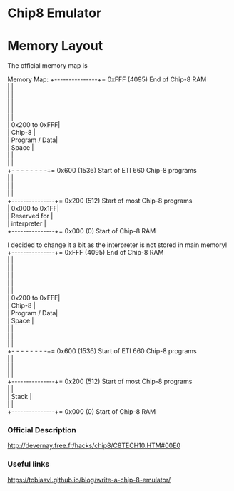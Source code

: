 # Chip8 Emulator

# Memory Layout
The official memory map is

Memory Map:
+---------------+= 0xFFF (4095) End of Chip-8 RAM<br>
|               |<br>
|               |<br>
|               |<br>
|               |<br>
|               |<br>
| 0x200 to 0xFFF|<br>
|     Chip-8    |<br>
| Program / Data|<br>
|     Space     |<br>
|               |<br>
|               |<br>
+- - - - - - - -+= 0x600 (1536) Start of ETI 660 Chip-8 programs<br>
|               |<br>
|               |<br>
|               |<br>
+---------------+= 0x200 (512) Start of most Chip-8 programs<br>
| 0x000 to 0x1FF|<br>
| Reserved for  |<br>
|  interpreter  |<br>
+---------------+= 0x000 (0) Start of Chip-8 RAM


I decided to change it a bit as the interpreter is not stored in main memory!
+---------------+= 0xFFF (4095) End of Chip-8 RAM<br>
|               |<br>
|               |<br>
|               |<br>
|               |<br>
|               |<br>
| 0x200 to 0xFFF|<br>
|     Chip-8    |<br>
| Program / Data|<br>
|     Space     |<br>
|               |<br>
|               |<br>
|               |<br>
+- - - - - - - -+= 0x600 (1536) Start of ETI 660 Chip-8 programs<br>
|               |<br>
|               |<br>
|               |<br>
+---------------+= 0x200 (512) Start of most Chip-8 programs<br>
|               |<br>
|     Stack     |<br>
|               |<br>
+---------------+= 0x000 (0) Start of Chip-8 RAM


### Official Description
http://devernay.free.fr/hacks/chip8/C8TECH10.HTM#00E0

### Useful links
https://tobiasvl.github.io/blog/write-a-chip-8-emulator/
